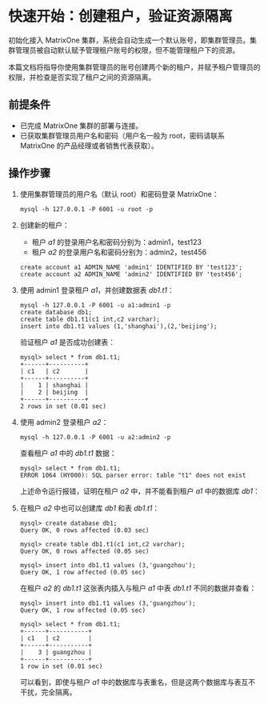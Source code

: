 # 快速开始：创建租户，验证资源隔离

初始化接入 MatrixOne 集群，系统会自动生成一个默认账号，即集群管理员。集群管理员被自动默认赋予管理租户账号的权限，但不能管理租户下的资源。

本篇文档将指导你使用集群管理员的账号创建两个新的租户，并赋予租户管理员的权限，并检查是否实现了租户之间的资源隔离。

## 前提条件

- 已完成 MatrixOne 集群的部署与连接。
- 已获取集群管理员用户名和密码（用户名一般为 root，密码请联系 MatrixOne 的产品经理或者销售代表获取）。

## 操作步骤

1. 使用集群管理员的用户名（默认 root）和密码登录 MatrixOne：

    ```
    mysql -h 127.0.0.1 -P 6001 -u root -p
    ```

2. 创建新的租户：

    - 租户 *a1* 的登录用户名和密码分别为：admin1，test123
    - 租户 *a2* 的登录用户名和密码分别为：admin2，test456

    ```
    create account a1 ADMIN_NAME 'admin1' IDENTIFIED BY 'test123';
    create account a2 ADMIN_NAME 'admin2' IDENTIFIED BY 'test456';
    ```

3. 使用 admin1 登录租户 *a1*，并创建数据表 *db1.t1*：

    ```
    mysql -h 127.0.0.1 -P 6001 -u a1:admin1 -p
    create database db1;
    create table db1.t1(c1 int,c2 varchar);
    insert into db1.t1 values (1,'shanghai'),(2,'beijing');
    ```

    验证租户 *a1* 是否成功创建表：

    ```
    mysql> select * from db1.t1;
    +------+----------+
    | c1   | c2       |
    +------+----------+
    |    1 | shanghai |
    |    2 | beijing  |
    +------+----------+
    2 rows in set (0.01 sec)
    ```

4. 使用 admin2 登录租户 *a2*：

    ```
    mysql -h 127.0.0.1 -P 6001 -u a2:admin2 -p
    ```

    查看租户 *a1* 中的 *db1.t1* 数据：

    ```
    mysql> select * from db1.t1;
    ERROR 1064 (HY000): SQL parser error: table "t1" does not exist
    ```

    上述命令运行报错，证明在租户 *a2* 中，并不能看到租户 *a1* 中的数据库 *db1*：

5. 在租户 *a2* 中也可以创建库 *db1* 和表 *db1.t1*：

    ```
    mysql> create database db1;
    Query OK, 0 rows affected (0.03 sec)

    mysql> create table db1.t1(c1 int,c2 varchar);
    Query OK, 0 rows affected (0.05 sec)

    mysql> insert into db1.t1 values (3,'guangzhou');
    Query OK, 1 row affected (0.05 sec)
    ```

    在租户 *a2* 的 *db1.t1* 这张表内插入与租户 *a1* 中表 *db1.t1* 不同的数据并查看：

    ```
    mysql> insert into db1.t1 values (3,'guangzhou');
    Query OK, 1 row affected (0.05 sec)

    mysql> select * from db1.t1;
    +------+-----------+
    | c1   | c2        |
    +------+-----------+
    |    3 | guangzhou |
    +------+-----------+
    1 row in set (0.01 sec)
    ```

    可以看到，即使与租户 *a1* 中的数据库与表重名，但是这两个数据库与表互不干扰，完全隔离。
